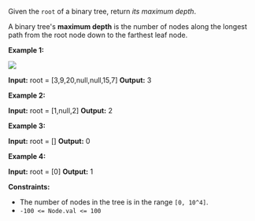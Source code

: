 
Given the  `root`  of a binary tree, return  _its maximum depth_.

A binary tree's  **maximum depth** is the number of nodes along the longest path from the root node down to the farthest leaf node.

**Example 1:**

![](https://assets.leetcode.com/uploads/2020/11/26/tmp-tree.jpg)

**Input:** root = [3,9,20,null,null,15,7]
**Output:** 3

**Example 2:**

**Input:** root = [1,null,2]
**Output:** 2

**Example 3:**

**Input:** root = []
**Output:** 0

**Example 4:**

**Input:** root = [0]
**Output:** 1

**Constraints:**

-   The number of nodes in the tree is in the range  `[0, 10^4]`.
-   `-100 <= Node.val <= 100`
